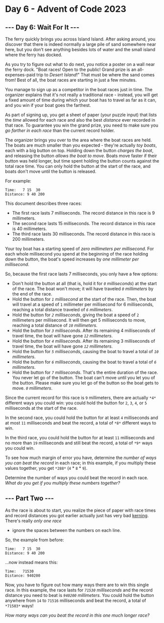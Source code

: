 # Day 6 - Advent of Code 2023

## --- Day 6: Wait For It ---

The ferry quickly brings you across Island Island. After asking around, you
discover that there is indeed normally a large pile of sand somewhere near here,
but you don't see anything besides lots of water and the small island where the
ferry has docked.

As you try to figure out what to do next, you notice a poster on a wall near the
ferry dock. "Boat races! Open to the public! Grand prize is an all-expenses-paid
trip to *Desert Island*!" That must be where the sand comes from! Best of all,
the boat races are starting in just a few minutes.

You manage to sign up as a competitor in the boat races just in time. The
organizer explains that it's not really a traditional race - instead, you will
get a fixed amount of time during which your boat has to travel as far as it
can, and you win if your boat goes the farthest.

As part of signing up, you get a sheet of paper (your puzzle input) that lists
the *time* allowed for each race and also the best *distance* ever recorded in
that race. To guarantee you win the grand prize, you need to make sure you *go
farther in each race* than the current record holder.

The organizer brings you over to the area where the boat races are held. The
boats are much smaller than you expected - they're actually *toy boats*, each
with a big button on top. Holding down the button *charges the boat*, and
releasing the button *allows the boat to move*. Boats move faster if their
button was held longer, but time spent holding the button counts against the
total race time. You can only hold the button at the start of the race, and
boats don't move until the button is released.

For example:

```
Time:   7 15  30
Distance: 9 40 200
```

This document describes three races:

- The first race lasts 7 milliseconds. The record distance in this race is 9
  millimeters.
- The second race lasts 15 milliseconds. The record distance in this race is 40
  millimeters.
- The third race lasts 30 milliseconds. The record distance in this race is 200
  millimeters.

Your toy boat has a starting speed of *zero millimeters per millisecond*. For
each whole millisecond you spend at the beginning of the race holding down the
button, the boat's speed increases by *one millimeter per millisecond*.

So, because the first race lasts 7 milliseconds, you only have a few options:

- Don't hold the button at all (that is, hold it for *`0` milliseconds*) at the
  start of the race. The boat won't move; it will have traveled *`0`
  millimeters* by the end of the race.
- Hold the button for *`1` millisecond* at the start of the race. Then, the boat
  will travel at a speed of `1` millimeter per millisecond for 6 milliseconds,
  reaching a total distance traveled of *`6` millimeters*.
- Hold the button for *`2` milliseconds*, giving the boat a speed of `2`
  millimeters per millisecond. It will then get 5 milliseconds to move,
  reaching a total distance of *`10` millimeters*.
- Hold the button for *`3` milliseconds*. After its remaining 4 milliseconds of
  travel time, the boat will have gone *`12` millimeters*.
- Hold the button for *`4` milliseconds*. After its remaining 3 milliseconds of
  travel time, the boat will have gone *`12` millimeters*.
- Hold the button for *`5` milliseconds*, causing the boat to travel a total of
  *`10` millimeters*.
- Hold the button for *`6` milliseconds*, causing the boat to travel a total of
  *`6` millimeters*.
- Hold the button for *`7` milliseconds*. That's the entire duration of the
  race. You never let go of the button. The boat can't move until you let you
  of the button. Please make sure you let go of the button so the boat gets to
  move. *`0` millimeters*.

Since the current record for this race is `9` millimeters, there are actually
`*4*` different ways you could win: you could hold the button for `2`, `3`, `4`,
or `5` milliseconds at the start of the race.

In the second race, you could hold the button for at least `4` milliseconds and
at most `11` milliseconds and beat the record, a total of `*8*` different ways
to win.

In the third race, you could hold the button for at least `11` milliseconds and
no more than `19` milliseconds and still beat the record, a total of `*9*` ways
you could win.

To see how much margin of error you have, determine the *number of ways you can
beat the record* in each race; in this example, if you multiply these values
together, you get `*288*` (`4` * `8` * `9`).

Determine the number of ways you could beat the record in each race. *What do
you get if you multiply these numbers together?*

## --- Part Two ---

As the race is about to start, you realize the piece of paper with race times
and record distances you got earlier actually just has very bad
[kerning](https://en.wikipedia.org/wiki/Kerning). There's really *only one race*
- ignore the spaces between the numbers on each line.

So, the example from before:

```
Time:   7 15  30
Distance: 9 40 200
```

...now instead means this:

```
Time:   71530
Distance: 940200
```

Now, you have to figure out how many ways there are to win this single race. In
this example, the race lasts for *`71530` milliseconds* and the record distance
you need to beat is *`940200` millimeters*. You could hold the button anywhere
from `14` to `71516` milliseconds and beat the record, a total of `*71503*`
ways!

*How many ways can you beat the record in this one much longer race?*
